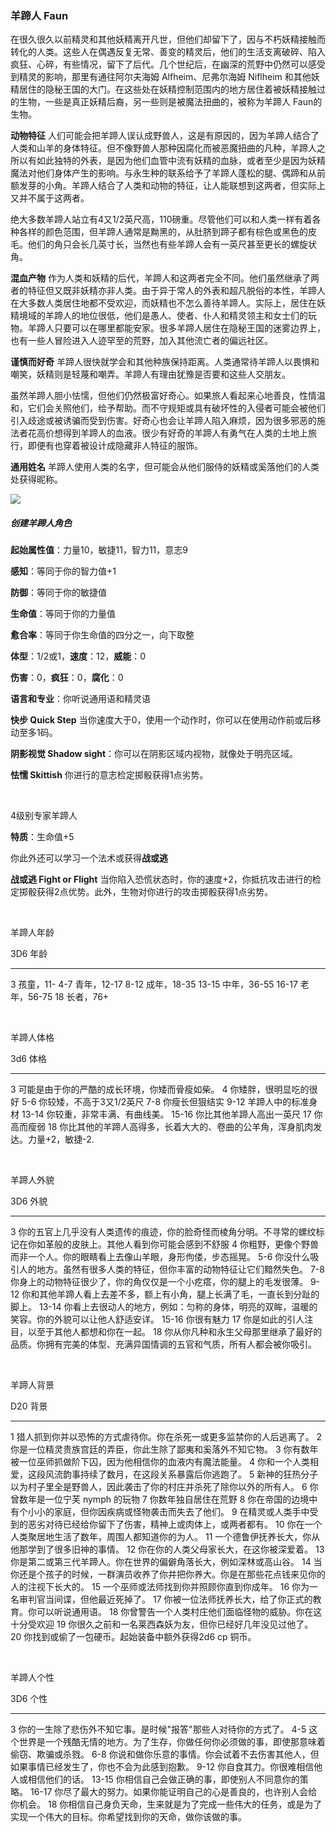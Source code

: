 ### 羊蹄人 Faun

在很久很久以前精灵和其他妖精离开凡世，但他们却留下了，因与不朽妖精接触而转化的人类。这些人在偶遇反复无常、善变的精灵后，他们的生活支离破碎、陷入疯狂、心碎，有些情况，留下了后代。几个世纪后，在幽深的荒野中仍然可以感受到精灵的影响，那里有通往阿尔夫海姆
Alfheim、尼弗尔海姆 Niflheim
和其他妖精居住的隐秘王国的大门。在这些处在妖精控制范围内的地方居住着被妖精接触过的生物，一些是真正妖精后裔，另一些则是被魔法扭曲的，被称为羊蹄人
Faun的生物。

**动物特征**
人们可能会把羊蹄人误认成野兽人，这是有原因的，因为羊蹄人结合了人类和山羊的身体特征。但不像野兽人那种因腐化而被恶魔扭曲的凡种，羊蹄人之所以有如此独特的外表，是因为他们血管中流有妖精的血脉，或者至少是因为妖精魔法对他们身体产生的影响。与永生种的联系给予了羊蹄人蓬松的腿、偶蹄和从前额发芽的小角。羊蹄人结合了人类和动物的特征，让人能联想到这两者，但实际上又并不属于这两者。

绝大多数羊蹄人站立有4又1/2英尺高，110磅重。尽管他们可以和人类一样有着各种各样的颜色范围，但羊蹄人通常是黝黑的，从肚脐到蹄子都有棕色或黑色的皮毛。他们的角只会长几英寸长，当然也有些羊蹄人会有一英尺甚至更长的螺旋状角。

**混血产物**
作为人类和妖精的后代，羊蹄人和这两者完全不同。他们虽然继承了两者的特征但又既非妖精亦非人类。由于异于常人的外表和超凡脱俗的本性，羊蹄人在大多数人类居住地都不受欢迎，而妖精也不怎么善待羊蹄人。实际上，居住在妖精境域的羊蹄人的地位很低，他们是愚人、使者、仆人和精灵领主和女士们的玩物。羊蹄人只要可以在哪里都能安家。很多羊蹄人居住在隐秘王国的迷雾边界上，也有一些人冒险进入人迹罕至的荒野，加入其他流亡者的偏远社区。

**谨慎而好奇**
羊蹄人很快就学会和其他种族保持距离。人类通常待羊蹄人以畏惧和嘲笑，妖精则是轻蔑和嘲弄。羊蹄人有理由犹豫是否要和这些人交朋友。

虽然羊蹄人胆小怯懦，但他们仍然极富好奇心。如果旅人看起来心地善良，性情温和，它们会关照他们，给予帮助。而不守规矩或具有破坏性的入侵者可能会被他们引入歧途或被诱骗而受到伤害。好奇心也会让羊蹄人陷入麻烦，因为很多邪恶的施法者花高价想得到羊蹄人的血液。很少有好奇的羊蹄人有勇气在人类的土地上旅行，即便有也穿着被设计成隐藏非人特征的服饰。

**通用姓名**
羊蹄人使用人类的名字，但可能会从他们服侍的妖精或奚落他们的人类处获得昵称。

![](https://sdlpic.oss-cn-beijing.aliyuncs.com/pic/%E6%8D%95%E8%8E%B7.PNG)

##### 创建羊蹄人角色

**起始属性值**：力量10，敏捷11，智力11，意志9

**感知**：等同于你的智力值+1

**防御**：等同于你的敏捷值

**生命值**：等同于你的力量值

**愈合率**：等同于你生命值的四分之一，向下取整

**体型**：1/2或1，**速度**：12，**威能**：0

**伤害**：0，**疯狂**：0，**腐化**：0

**语言和专业**：你听说通用语和精灵语

**快步 Quick Step**
当你速度大于0，使用一个动作时，你可以在使用动作前或后移动至多1码。

**阴影视觉 Shadow sight**：你可以在阴影区域内视物，就像处于明亮区域。

**怯懦 Skittish** 你进行的意志检定掷骰获得1点劣势。

 

4级别专家羊蹄人

**特质**：生命值+5

你此外还可以学习一个法术或获得**战或逃**

**战或逃 Fight or Flight**
当你陷入恐慌状态时，你的速度+2，你抵抗攻击进行的检定掷骰获得2点优势。此外，生物对你进行的攻击掷骰获得1点劣势。

 

羊蹄人年龄

  3D6     年龄
  ------- -------------
  3       孩童，11-
  4-7     青年，12-17
  8-12    成年，18-35
  13-15   中年，36-55
  16-17   老年，56-75
  18      长者，76+

 

羊蹄人体格

  3d6     体格
  ------- ---------------------------------------------------------------------------------
  3       可能是由于你的严酷的成长环境，你矮而骨瘦如柴。
  4       你矮胖，很明显吃的很好
  5-6     你较矮，不高于3又1/2英尺
  7-8     你瘦长但狠结实
  9-12    羊蹄人中的标准身材
  13-14   你较重，非常丰满、有曲线美。
  15-16   你比其他羊蹄人高出一英尺
  17      你高而瘦弱
  18      你比其他的羊蹄人高得多，长着大大的、卷曲的公羊角，浑身肌肉发达。力量+2，敏捷-2.

 

羊蹄人外貌

  3D6     外貌
  ------- --------------------------------------------------------------------------------------------------------------------------
  3       你的五官上几乎没有人类遗传的痕迹，你的脸奇怪而棱角分明。不寻常的螺纹标记在你如革般的皮肤上。其他人看到你可能会感到不舒服
  4       你粗野，更像个野兽而非一个人。你的眼睛看上去像山羊眼，身形佝偻，步态摇晃。
  5-6     你没什么吸引人的地方。虽然有很多人类的特征，但你丰富的动物特征让它们黯然失色。
  7-8     你身上的动物特征很少了，你的角仅仅是一个小疙瘩，你的腿上的毛发很薄。
  9-12    你和其他羊蹄人看上去差不多，额上有小角，腿上长满了毛，一直长到分趾的脚上。
  13-14   你看上去很动人的地方，例如：匀称的身体，明亮的双眸，温暖的笑容。你的外貌可以让他人舒适安详。
  15-16   你很有魅力
  17      你是如此的引人注目，以至于其他人都想和你在一起。
  18      你从你凡种和永生父母那里继承了最好的品质。你拥有完美的体型、充满异国情调的五官和气质，所有人都会被你吸引。

 

羊蹄人背景

  D20   背景
  ----- ----------------------------------------------------------------------------------------------
  1     猎人抓到你并以恐怖的方式虐待你。你在杀死一或更多监禁你的人后逃离了。
  2     你是一位精灵贵族宫廷的弄臣，你此生除了鄙夷和奚落外不知它物。
  3     你有数年被一位巫师抓做阶下囚，因为他相信你的血液内有魔法能量。
  4     你和一个人类相爱，这段风流韵事持续了数月，在这段关系暴露后你逃跑了。
  5     新神的狂热分子以为村子里全是野兽人，因此袭击了你的村庄并杀死了除你以外的所有人。
  6     你曾数年是一位宁芙 nymph 的玩物
  7     你数年独自居住在荒野
  8     你在帝国的边境中有个小小的家庭，但你因疾病或怪物袭击而失去了他们。
  9     在精灵或人类手中受到的恶劣对待已经给你留下了伤害，精神上或肉体上，或两者都有。
  10    你在一个人类聚居地生活了数年，周围人都知道你的为人。
  11    一个德鲁伊抚养长大，你从他那学到了很多旧神的事情。
  12    你在你的人类父母家长大，在这你被深爱着。
  13    你是第二或第三代羊蹄人。你在世界的偏僻角落长大，例如深林或高山谷。
  14    当你还是个孩子的时候，一群演员收养了你并把你养大。你是在那些花点钱来见你的人的注视下长大的。
  15    一个巫师或法师找到你并照顾你直到你成年。
  16    你为一名审判官当间谍，但他最近死掉了。
  17    你被一位法师抚养长大，给了你正式的教育。你可以听说通用语。
  18    你曾警告一个人类村庄他们面临怪物的威胁。你在这十分受欢迎
  19    你很久之前和一名莱西森妖为友，但你已经好几年没见过他了。
  20    你找到或偷了一包硬币。起始装备中额外获得2d6 cp 铜币。

 

羊蹄人个性

  3D6     个性
  ------- --------------------------------------------------------------------------------------------------------------------
  3       你的一生除了悲伤外不知它事。是时候"报答"那些人对待你的方式了。
  4-5     这个世界是一个残酷无情的地方。为了生存，你做任何你必须做的事，即使那意味着偷窃、欺骗或杀戮。
  6-8     你说和做你乐意的事情。你会试着不去伤害其他人，但如果事情已经发生了，你也不会为此感到抱歉。
  9-12    你自食其力。你很难相信他人或相信他们的话。
  13-15   你相信自己会做正确的事，即使别人不同意你的策略。
  16-17   你尽了最大的努力。如果你能证明自己的心是善良的，也许别人会给你机会。
  18      你相信自己身负天命，生来就是为了完成一些伟大的任务，或是为了实现一个伟大的目标。你希望找到你的天命，做你该做的事。

 
